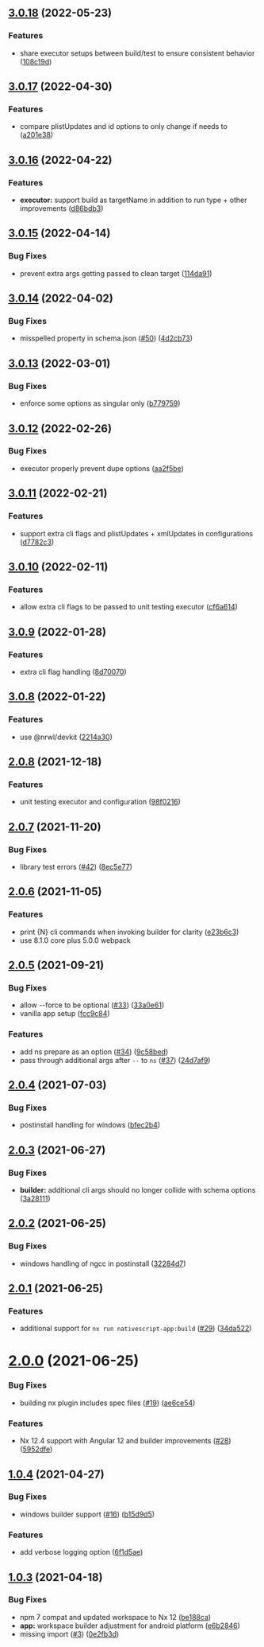 ## [3.0.18](https://github.com/NativeScript/nx/compare/3.0.17...3.0.18) (2022-05-23)


### Features

* share executor setups between build/test to ensure consistent behavior ([108c19d](https://github.com/NativeScript/nx/commit/108c19df6009d95348c4e9e1f447f92f261a7fa0))



## [3.0.17](https://github.com/NativeScript/nx/compare/3.0.16...3.0.17) (2022-04-30)


### Features

* compare plistUpdates and id options to only change if needs to ([a201e38](https://github.com/NativeScript/nx/commit/a201e38390111c6a035feffcce6151420a0f4198))



## [3.0.16](https://github.com/NativeScript/nx/compare/3.0.15...3.0.16) (2022-04-22)


### Features

* **executor:** support build as targetName in addition to run type + other improvements ([d86bdb3](https://github.com/NativeScript/nx/commit/d86bdb3424240548e89bf7688586c7958780af39))



## [3.0.15](https://github.com/NativeScript/nx/compare/3.0.14...3.0.15) (2022-04-14)


### Bug Fixes

* prevent extra args getting passed to clean target ([114da91](https://github.com/NativeScript/nx/commit/114da91265f8dd6d44904d30a6f68ba1e1e14895))



## [3.0.14](https://github.com/NativeScript/nx/compare/3.0.13...3.0.14) (2022-04-02)


### Bug Fixes

* misspelled property in schema.json ([#50](https://github.com/NativeScript/nx/issues/50)) ([4d2cb73](https://github.com/NativeScript/nx/commit/4d2cb73967f2ade3c9d545e93560792e52595b23))



## [3.0.13](https://github.com/NativeScript/nx/compare/3.0.12...3.0.13) (2022-03-01)


### Bug Fixes

* enforce some options as singular only ([b779759](https://github.com/NativeScript/nx/commit/b779759a757f80a6b7ed25aa4507026c1cabaf69))



## [3.0.12](https://github.com/NativeScript/nx/compare/3.0.11...3.0.12) (2022-02-26)


### Bug Fixes

* executor properly prevent dupe options ([aa2f5be](https://github.com/NativeScript/nx/commit/aa2f5be1ae8246ece579e20fdf65222c8fe7943e))



## [3.0.11](https://github.com/NativeScript/nx/compare/3.0.10...3.0.11) (2022-02-21)


### Features

* support extra cli flags and plistUpdates + xmlUpdates in configurations ([d7782c3](https://github.com/NativeScript/nx/commit/d7782c3f64d631bfd51352697191c409a0fba22e))



## [3.0.10](https://github.com/NativeScript/nx/compare/3.0.9...3.0.10) (2022-02-11)


### Features

* allow extra cli flags to be passed to unit testing executor ([cf6a614](https://github.com/NativeScript/nx/commit/cf6a614f7a514e289425f09611c2d28de8c37a45))



## [3.0.9](https://github.com/NativeScript/nx/compare/3.0.8...3.0.9) (2022-01-28)


### Features

* extra cli flag handling ([8d70070](https://github.com/NativeScript/nx/commit/8d7007085ad601cbdfa76e816c64ce3b86bda1fa))


## [3.0.8](https://github.com/NativeScript/nx/compare/2.0.8...3.0.8) (2022-01-22)


### Features

* use @nrwl/devkit ([2214a30](https://github.com/NativeScript/nx/commit/2214a3057b19a97aaae9d982e50cb80bb37df448))



## [2.0.8](https://github.com/NativeScript/nx/compare/2.0.7...2.0.8) (2021-12-18)


### Features

* unit testing executor and configuration ([98f0216](https://github.com/NativeScript/nx/commit/98f02167df538d9a1828a88f7116ef534238ebb1))



## [2.0.7](https://github.com/NativeScript/nx/compare/2.0.6...2.0.7) (2021-11-20)


### Bug Fixes

* library test errors ([#42](https://github.com/NativeScript/nx/issues/42)) ([8ec5e77](https://github.com/NativeScript/nx/commit/8ec5e777b4c2dc52be1f399ffc5ff0f6a3470855))



## [2.0.6](https://github.com/NativeScript/nx/compare/2.0.5...2.0.6) (2021-11-05)


### Features

* print {N} cli commands when invoking builder for clarity ([e23b6c3](https://github.com/NativeScript/nx/commit/e23b6c3bb21dd7d7674ee92206f856ff55ec5ace))
* use 8.1.0 core plus 5.0.0 webpack



## [2.0.5](https://github.com/NativeScript/nx/compare/2.0.4...2.0.5) (2021-09-21)


### Bug Fixes

* allow --force to be optional ([#33](https://github.com/NativeScript/nx/issues/33)) ([33a0e61](https://github.com/NativeScript/nx/commit/33a0e61000e1f2e794a4df44f35d2dfcadbc9283))
* vanilla app setup ([fcc9c84](https://github.com/NativeScript/nx/commit/fcc9c84eb5f593922b3d4962047348aabe51945c))


### Features

* add ns prepare as an option ([#34](https://github.com/NativeScript/nx/issues/34)) ([9c58bed](https://github.com/NativeScript/nx/commit/9c58bedc8193a10161f3c4fad992e7c5ff3211ed))
* pass through additional args after `--` to `ns` ([#37](https://github.com/NativeScript/nx/issues/37)) ([24d7af9](https://github.com/NativeScript/nx/commit/24d7af97ae511f1ca3597065b97ce9633437bd3d))



## [2.0.4](https://github.com/NativeScript/nx/compare/2.0.3...2.0.4) (2021-07-03)


### Bug Fixes

* postinstall handling for windows ([bfec2b4](https://github.com/NativeScript/nx/commit/bfec2b4f75df6e584bb7917cf463b70213539df3))



## [2.0.3](https://github.com/NativeScript/nx/compare/2.0.2...2.0.3) (2021-06-27)


### Bug Fixes

* **builder:** additional cli args should no longer collide with schema options ([3a28111](https://github.com/NativeScript/nx/commit/3a28111f8b96340a1ab73d19a4766ad4b15a88fe))



## [2.0.2](https://github.com/NativeScript/nx/compare/2.0.1...2.0.2) (2021-06-25)


### Bug Fixes

* windows handling of ngcc in postinstall ([32284d7](https://github.com/NativeScript/nx/commit/32284d7dd1df986e34c43e99eba9b78d27f3df7a))



## [2.0.1](https://github.com/NativeScript/nx/compare/2.0.0...2.0.1) (2021-06-25)


### Features

* additional support for `nx run nativescript-app:build` ([#29](https://github.com/NativeScript/nx/issues/29)) ([34da522](https://github.com/NativeScript/nx/commit/34da522a1a5d3c02f8c64cf335a696493e3dac42))



# [2.0.0](https://github.com/NativeScript/nx/compare/1.0.4...2.0.0) (2021-06-25)


### Bug Fixes

* building nx plugin includes spec files ([#19](https://github.com/NativeScript/nx/issues/19)) ([ae6ce54](https://github.com/NativeScript/nx/commit/ae6ce5465fa2da26754e6629ed5ac12036c7576d))


### Features

* Nx 12.4 support with Angular 12 and builder improvements ([#28](https://github.com/NativeScript/nx/issues/28)) ([5952dfe](https://github.com/NativeScript/nx/commit/5952dfe794627c267fccb67c05e476a1c16876a1))



## [1.0.4](https://github.com/NativeScript/nx/compare/1.0.3...1.0.4) (2021-04-27)

### Bug Fixes

- windows builder support ([#16](https://github.com/NativeScript/nx/issues/16)) ([b15d9d5](https://github.com/NativeScript/nx/commit/b15d9d56beb0e173fcb15a188142d61b1d670b59))

### Features

- add verbose logging option ([6f1d5ae](https://github.com/NativeScript/nx/commit/6f1d5ae24471296fbcdc0b53b93a8015d3f21196))

## [1.0.3](https://github.com/NativeScript/nx/compare/0e2fb3df2258c749b40009c419eb2c1a1ea0fdf3...1.0.3) (2021-04-18)

### Bug Fixes

- npm 7 compat and updated workspace to Nx 12 ([be188ca](https://github.com/NativeScript/nx/commit/be188caa4204b875083549cad56e40940ded2dfd))
- **app:** workspace builder adjustment for android platform ([e6b2846](https://github.com/NativeScript/nx/commit/e6b2846342e54f5f98912a7b51efcc6c9e4f01b8))
- missing import ([#3](https://github.com/NativeScript/nx/issues/3)) ([0e2fb3d](https://github.com/NativeScript/nx/commit/0e2fb3df2258c749b40009c419eb2c1a1ea0fdf3))

